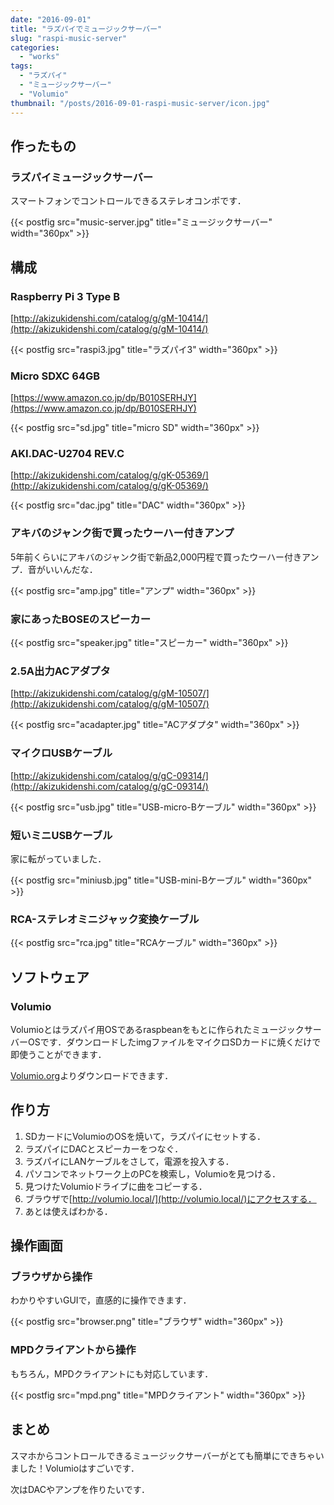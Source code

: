 ```yaml
---
date: "2016-09-01"
title: "ラズパイでミュージックサーバー"
slug: "raspi-music-server"
categories:
  - "works"
tags:
  - "ラズパイ"
  - "ミュージックサーバー"
  - "Volumio"
thumbnail: "/posts/2016-09-01-raspi-music-server/icon.jpg"
---
```


## 作ったもの

### ラズパイミュージックサーバー

スマートフォンでコントロールできるステレオコンポです．

{{< postfig src="music-server.jpg" title="ミュージックサーバー" width="360px" >}}

<!--more-->

## 構成

### Raspberry Pi 3 Type B

[http://akizukidenshi.com/catalog/g/gM-10414/](http://akizukidenshi.com/catalog/g/gM-10414/)

{{< postfig src="raspi3.jpg" title="ラズパイ3" width="360px" >}}

### Micro SDXC 64GB
[https://www.amazon.co.jp/dp/B010SERHJY](https://www.amazon.co.jp/dp/B010SERHJY)

{{< postfig src="sd.jpg" title="micro SD" width="360px" >}}

### AKI.DAC-U2704 REV.C

[http://akizukidenshi.com/catalog/g/gK-05369/](http://akizukidenshi.com/catalog/g/gK-05369/)

{{< postfig src="dac.jpg" title="DAC" width="360px" >}}

### アキバのジャンク街で買ったウーハー付きアンプ

5年前くらいにアキバのジャンク街で新品2,000円程で買ったウーハー付きアンプ．音がいいんだな．

{{< postfig src="amp.jpg" title="アンプ" width="360px" >}}

### 家にあったBOSEのスピーカー

{{< postfig src="speaker.jpg" title="スピーカー" width="360px" >}}

### 2.5A出力ACアダプタ

[http://akizukidenshi.com/catalog/g/gM-10507/](http://akizukidenshi.com/catalog/g/gM-10507/)

{{< postfig src="acadapter.jpg" title="ACアダプタ" width="360px" >}}

### マイクロUSBケーブル

[http://akizukidenshi.com/catalog/g/gC-09314/](http://akizukidenshi.com/catalog/g/gC-09314/)

{{< postfig src="usb.jpg" title="USB-micro-Bケーブル" width="360px" >}}

### 短いミニUSBケーブル

家に転がっていました．

{{< postfig src="miniusb.jpg" title="USB-mini-Bケーブル" width="360px" >}}

### RCA-ステレオミニジャック変換ケーブル

{{< postfig src="rca.jpg" title="RCAケーブル" width="360px" >}}

## ソフトウェア

### Volumio

Volumioとはラズパイ用OSであるraspbeanをもとに作られたミュージックサーバーOSです．ダウンロードしたimgファイルをマイクロSDカードに焼くだけで即使うことができます．

[Volumio.org](https://volumio.org/)よりダウンロードできます．

## 作り方

  1. SDカードにVolumioのOSを焼いて，ラズパイにセットする．
  1. ラズパイにDACとスピーカーをつなぐ．
  1. ラズパイにLANケーブルをさして，電源を投入する．
  1. パソコンでネットワーク上のPCを検索し，Volumioを見つける．
  1. 見つけたVolumioドライブに曲をコピーする．
  1. ブラウザで[http://volumio.local/](http://volumio.local/)にアクセスする．
  1. あとは使えばわかる．

## 操作画面

### ブラウザから操作

わかりやすいGUIで，直感的に操作できます．

{{< postfig src="browser.png" title="ブラウザ" width="360px" >}}

### MPDクライアントから操作

もちろん，MPDクライアントにも対応しています．

{{< postfig src="mpd.png" title="MPDクライアント" width="360px" >}}

## まとめ

スマホからコントロールできるミュージックサーバーがとても簡単にできちゃいました！Volumioはすごいです．

次はDACやアンプを作りたいです．

